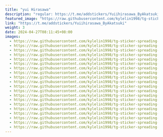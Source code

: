 ```yaml
---
title: "yui Hirasawa"
description: "regular: https://t.me/addstickers/Yuiihirasawa_ByAkatsuki"
featured_image: "https://raw.githubusercontent.com/kylelin1998/tg-sticker-spreading-worldwide-images/main/img/4c22e916-0b60-4c12-b1b3-a9fcc875c91d.jpg"
link: "https://t.me/addstickers/Yuiihirasawa_ByAkatsuki"
weight: 3
date: 2024-04-27T08:11:45+08:00
images:
  - https://raw.githubusercontent.com/kylelin1998/tg-sticker-spreading-worldwide-images/main/img/4c22e916-0b60-4c12-b1b3-a9fcc875c91d.jpg
  - https://raw.githubusercontent.com/kylelin1998/tg-sticker-spreading-worldwide-images/main/img/8f246c0f-b500-4265-a714-b3aab36f1a68.jpg
  - https://raw.githubusercontent.com/kylelin1998/tg-sticker-spreading-worldwide-images/main/img/0fb06109-ea44-4994-abdf-57077bb967d5.jpg
  - https://raw.githubusercontent.com/kylelin1998/tg-sticker-spreading-worldwide-images/main/img/67e395a0-71a9-47bd-8abb-9386a95ddbff.jpg
  - https://raw.githubusercontent.com/kylelin1998/tg-sticker-spreading-worldwide-images/main/img/42be30e4-a2c2-4fbe-89ee-b776971f4a36.jpg
  - https://raw.githubusercontent.com/kylelin1998/tg-sticker-spreading-worldwide-images/main/img/19dc8c77-d590-40d9-8a1f-212590b63263.jpg
  - https://raw.githubusercontent.com/kylelin1998/tg-sticker-spreading-worldwide-images/main/img/2c9125a0-07a2-440c-ad06-71dc63625b8e.jpg
  - https://raw.githubusercontent.com/kylelin1998/tg-sticker-spreading-worldwide-images/main/img/3383d512-122a-4261-bef9-60ce476f3152.jpg
  - https://raw.githubusercontent.com/kylelin1998/tg-sticker-spreading-worldwide-images/main/img/6a2e98ee-0e4c-4a48-aed8-66b0ec2f2339.jpg
  - https://raw.githubusercontent.com/kylelin1998/tg-sticker-spreading-worldwide-images/main/img/fa0261a8-dcba-4540-a316-e124b2858ec5.jpg
  - https://raw.githubusercontent.com/kylelin1998/tg-sticker-spreading-worldwide-images/main/img/060dd169-43e3-4de4-9b88-7281a810460a.jpg
  - https://raw.githubusercontent.com/kylelin1998/tg-sticker-spreading-worldwide-images/main/img/a700c890-a902-4906-9100-032da415ba24.jpg
  - https://raw.githubusercontent.com/kylelin1998/tg-sticker-spreading-worldwide-images/main/img/70397d57-7aa1-4f42-8c15-ae46c065b6d4.jpg
  - https://raw.githubusercontent.com/kylelin1998/tg-sticker-spreading-worldwide-images/main/img/3394d73b-f78d-4696-a862-cf1117750de4.jpg
  - https://raw.githubusercontent.com/kylelin1998/tg-sticker-spreading-worldwide-images/main/img/db95f938-4264-41fa-80c7-ba9d626396e8.jpg
  - https://raw.githubusercontent.com/kylelin1998/tg-sticker-spreading-worldwide-images/main/img/ad45c8b9-ca9f-4f43-b67b-b84a4ffa1f39.jpg
  - https://raw.githubusercontent.com/kylelin1998/tg-sticker-spreading-worldwide-images/main/img/ec1a3eff-db67-4c0e-b3d0-1dfcbcc744b2.jpg
  - https://raw.githubusercontent.com/kylelin1998/tg-sticker-spreading-worldwide-images/main/img/a54f6cf0-c98a-4c20-9f11-b845cf2fd62a.jpg
  - https://raw.githubusercontent.com/kylelin1998/tg-sticker-spreading-worldwide-images/main/img/aa9e2650-d083-4522-9b16-d3bac05b78e0.jpg
  - https://raw.githubusercontent.com/kylelin1998/tg-sticker-spreading-worldwide-images/main/img/c39067f5-cd8c-4630-afa5-5e2c4bbeaed1.jpg
---
```

